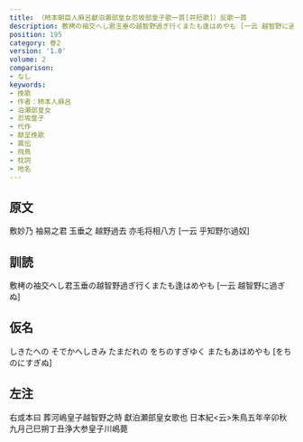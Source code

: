 ```yaml
---
title: （柿本朝臣人麻呂獻泊瀬部皇女忍坂部皇子歌一首[并短歌]）反歌一首
description: 敷栲の袖交へし君玉垂の越智野過ぎ行くまたも逢はめやも [一云 越智野に過ぎぬ]
position: 195
category: 巻2
version: '1.0'
volume: 2
comparison:
- なし
keywords:
- 挽歌
- 作者：柿本人麻呂
- 泊瀬部皇女
- 忍坂皇子
- 代作
- 献呈挽歌
- 異伝
- 飛鳥
- 枕詞
- 地名
---
```


## 原文

敷妙乃 袖易之君 玉垂之 越野過去 亦毛将相八方 [一云 乎知野尓過奴]

## 訓読

敷栲の袖交へし君玉垂の越智野過ぎ行くまたも逢はめやも [一云 越智野に過ぎぬ]

## 仮名

しきたへの そでかへしきみ たまだれの をちのすぎゆく またもあはめやも [をちのにすぎぬ]

## 左注

右或本曰 葬河嶋皇子越智野之時 獻泊瀬部皇女歌也 日本紀<云>朱鳥五年辛卯秋九月己巳朔丁丑浄大参皇子川嶋薨
